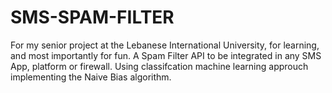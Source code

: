 # SMS-SPAM-FILTER

For my senior project at the Lebanese International University, for learning, and most importantly for fun. A Spam Filter API to be integrated in any SMS App, platform or firewall. Using classifcation machine learning approuch implementing the Naive Bias algorithm.
